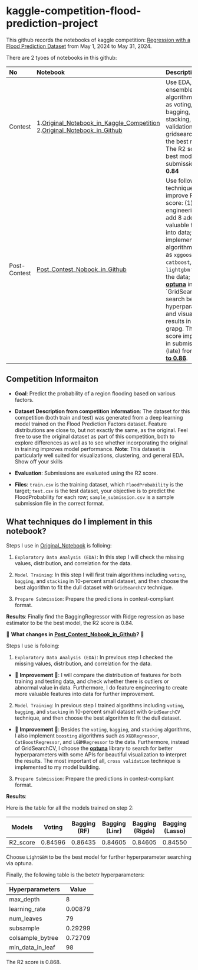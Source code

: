 # kaggle-competition-flood-prediction-project

This github records the notebooks of kaggle competition: [Regression with a Flood Prediction Dataset](https://www.kaggle.com/competitions/playground-series-s4e5/overview) from May 1, 2024 to May 31, 2024.

There are 2 tyoes of notebooks in this github:

| No | Notebook | Description |
| :- | :------- | :---------- |
| Contest | 1.[Original_Notebook_in_Kaggle_Competition](https://www.kaggle.com/code/leoloho/flood-prediction-bagging-gridsearch-0-84) 2.[Original_Notebook_in_Github](https://github.com/Leohoji/kaggle-competition-flood-prediction-project/blob/main/flood_prediction.ipynb) |  Use EDA, ensemble algorithms such as voting, bagging, and stacking, cross validation, and gridsearch to find the best model. The R2 score of best model for submission is **0.84** |
| Post-Contest | [Post_Contest_Nobook_in_Github](https://github.com/Leohoji/kaggle-competition-flood-prediction-project/blob/main/flood_prediction_post_competition.ipynb) | Use following techniques to improve R2 score: (1) feature engineering to add 8 addiotional valuable features into data; (2) implement more algorithms such as `xggoost`, `catboost`, and `lightgbm` to train the data; (3) use  **[optuna](https://optuna.readthedocs.io/zh-cn/latest/tutorial/10_key_features/005_visualization.html)** instead `GridSearchCV to search better hyperparameters, and visualize results in clear grapg. The R2 score improved in submission (late) from <ins>**0.84 to 0.86**</ins>. |


## Competition Informaiton

- **Goal**: Predict the probability of a region flooding based on various factors.
 
- **Dataset Description from competition information**: The dataset for this competition (both train and test) was generated from a deep learning model trained on the Flood Prediction Factors dataset. Feature distributions are close to, but not exactly the same, as the original. Feel free to use the original dataset as part of this competition, both to explore differences as well as to see whether incorporating the original in training improves model performance. **Note**: This dataset is particularly well suited for visualizations, clustering, and general EDA. Show off your skills

- **Evaluation**: Submissions are evaluated using the R2 score.

- **Files**: `train.csv` is the training dataset, which `FloodProbability` is the target; `test.csv` is the test dataset, your objective is to predict the FloodProbability for each row; `sample_submission.csv` is a sample submission file in the correct format.

## What techniques do I implement in this notebook?

Steps I use in [Original_Notebook](https://github.com/Leohoji/kaggle-competition-flood-prediction-project/blob/main/flood_prediction.ipynb) is folloing:

1. `Exploratory Data Analysis (EDA)`: In this step I will check the missing values, distribution, and correlation for the data.

2. `Model Training`: In this step I will first train algorithms including `voting`, `bagging`, and `stacking` in 10-percent small dataset, and then choose the best algorithm to fit the dull dataset with `GridSearchCV` technique.

3. `Prepare Submission`: Prepare the predictions in contest-compliant format.

**Results**: Finally find the BaggingRegressor with Ridge regression as base estimator to be the best model, the R2 score is 0.84.

🎄 **What changes in [Post_Contest_Nobook_in_Github](https://github.com/Leohoji/kaggle-competition-flood-prediction-project/blob/main/flood_prediction_post_competition.ipynb)?** 🎄

Steps I use is folloing:

1. `Exploratory Data Analysis (EDA)`: In previous step I checked the missing values, distribution, and correlation for the data.

- 💪 **Improvement** 💪: I will compare the distribution of features for both training and testing data, and check whether there is outliers or abnormal value in data. Furthermore, I do feature engineering to create more valuable features into data for further improvement.

2. `Model Training`: In previous step I trained algorithms including `voting`, `bagging`, and `stacking` in 10-percent small dataset with `GridSearchCV` technique, and then choose the best algorithm to fit the dull dataset.

- 💪 **Improvement** 💪: Besides the `voting`, `bagging`, and `stacking` algorithms, I also implement `boosting` algorithms such as `XGBRegressor`, `CatBoostRegressor`, and `LGBMRegressor` to the data. Furthermore, instead of GridSearchCV, I choose the **[optuna](https://optuna.readthedocs.io/zh-cn/latest/tutorial/10_key_features/005_visualization.html)** library to search for better hyperparameters with some APIs for beautiful visualization to interpret the results. The most important of all, `cross validation` technique is implemented to my model building.

3. `Prepare Submission`: Prepare the predictions in contest-compliant format.

**Results**:

Here is the table for all the models trained on step 2:

| Models   | Voting  | Bagging (RF) | Bagging (Linr) | Bagging (Rigde) | Bagging (Lasso) |	XGBoost | CatBoost               | 🏆 LightGBM            |	Stacking  |
| -------- | ------- | ------------ | -------------- | --------------- | --------------- | -------- | ---------------------- | ---------------------- | --------- |
| R2_score | 0.84596 | 0.86435      | 0.84605        | 0.84605         | 0.84550         | 0.86241  | <ins>**0.86718**</ins> | <ins>**0.86799**</ims> | 0.85528   |

Choose `LightGBM` to be the best model for further hyperparameter searching via optuna.

Finally, the following table is the betetr hyperparameters:

| Hyperparameters  | Value   |
| ---------------- | -----   |
| max_depth        | 8       |
| learning_rate    | 0.00879 |
| num_leaves       | 79      |
| subsample        | 0.29299 |
| colsample_bytree | 0.72709 |
| min_data_in_leaf | 98      |

The R2 score is 0.868.
